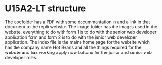 # U15A2-LT structure
The docfolder has a PDF with some docummentation in and a link in that document to the replit website. 
The image folder has the images used in the website.
everything to do with form 1 is to do with the senior web developer application form and form 2 is to do with the junior web developer application. 
The index file is the maine home page for the website which has the company name Hot Beans and all the things required for the website and has working apply now buttons for the junior and senior web developer roles.

